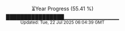 <p align="center">
⏳Year Progress (55.41 %)<br>
████████████████▁▁▁▁▁▁▁▁▁▁▁▁▁▁ <br>
<sub>Updated: Tue, 22 Jul 2025 06:04:39 GMT</sub>
</p>

